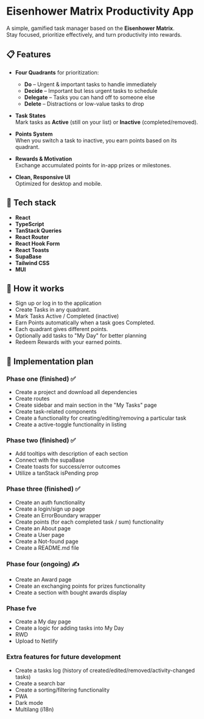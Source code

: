 # Eisenhower Matrix Productivity App

A simple, gamified task manager based on the **Eisenhower Matrix**.  
Stay focused, prioritize effectively, and turn productivity into rewards.

## 📋 Features

- **Four Quadrants** for prioritization:
  - **Do** – Urgent & important tasks to handle immediately
  - **Decide** – Important but less urgent tasks to schedule
  - **Delegate** – Tasks you can hand off to someone else
  - **Delete** – Distractions or low-value tasks to drop
- **Task States**  
  Mark tasks as **Active** (still on your list) or **Inactive** (completed/removed).

- **Points System**  
  When you switch a task to inactive, you earn points based on its quadrant.

- **Rewards & Motivation**  
  Exchange accumulated points for in-app prizes or milestones.

- **Clean, Responsive UI**  
  Optimized for desktop and mobile.

## 🚀 Tech stack

- **React**
- **TypeScript**
- **TanStack Queries**
- **React Router**
- **React Hook Form**
- **React Toasts**
- **SupaBase**
- **Tailwind CSS**
- **MUI**

## 📖 How it works

- Sign up or log in to the application
- Create Tasks in any quadrant.
- Mark Tasks Active / Completed (inactive)
- Earn Points automatically when a task goes Completed.
- Each quadrant gives different points.
- Optionally add tasks to "My Day" for better planning
- Redeem Rewards with your earned points.

## 🧩 Implementation plan

### **Phase one (finished) ✅**

- Create a project and download all dependencies
- Create routes
- Create sidebar and main section in the "My Tasks" page
- Create task-related components
- Create a functionality for creating/editing/removing a particular task
- Create a active-toggle functionality in listing

### **Phase two (finished) ✅**

- Add tooltips with description of each section
- Connect with the supaBase
- Create toasts for success/error outcomes
- Utilize a tanStack isPending prop

### **Phase three (finished) ✅**

- Create an auth functionality
- Create a login/sign up page
- Create an ErrorBoundary wrapper
- Create points (for each completed task / sum) functionality
- Create an About page
- Create a User page
- Create a Not-found page
- Create a README.md file

### **Phase four (ongoing) ✍**

- Create an Award page
- Create an exchanging points for prizes functionality
- Create a section with bought awards display

### **Phase fve**

- Create a My day page
- Create a logic for adding tasks into My Day
- RWD
- Upload to Netlify

### **Extra features for future development**

- Create a tasks log (history of created/edited/removed/activity-changed tasks)
- Create a search bar
- Create a sorting/filtering functionality
- PWA
- Dark mode
- Multilang (i18n)
